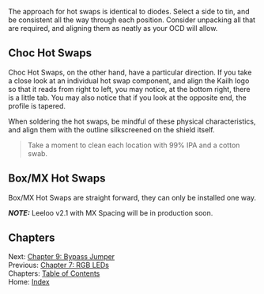 The approach for hot swaps is identical to diodes.  Select a side to tin, and be consistent all the way through each position.  Consider unpacking all that are required, and aligning them as neatly as your OCD will allow.

## Choc Hot Swaps
Choc Hot Swaps, on the other hand, have a particular direction.  If you take a close look at an individual hot swap component, and align the Kailh logo so that it reads from right to left, you may notice, at the bottom right, there is a little tab.  You may also notice that if you look at the opposite end, the profile is tapered.  

When soldering the hot swaps, be mindful of these physical characteristics, and align them with the outline silkscreened on the shield itself.

> Take a moment to clean each location with 99% IPA and a cotton swab.

## Box/MX Hot Swaps
Box/MX Hot Swaps are straight forward, they can only be installed one way.

***NOTE:*** Leeloo v2.1 with MX Spacing will be in production soon.

## Chapters
Next: [Chapter 9: Bypass Jumper](9-Bypass-Jumper.md) \
Previous: [Chapter 7: RGB LEDs](7-RGB-LEDs.md) \
Chapters: [Table of Contents](README.md) \
Home: [Index](/README.md)
